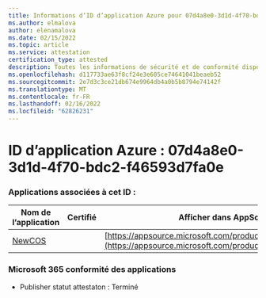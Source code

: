 ```yaml
---
title: Informations d’ID d’application Azure pour 07d4a8e0-3d1d-4f70-bdc2-f46593d7fa0e
ms.author: elmalova
author: elenamalova
ms.date: 02/15/2022
ms.topic: article
ms.service: attestation
certification_type: attested
description: Toutes les informations de sécurité et de conformité disponibles pour 07d4a8e0-3d1d-4f70-bdc2-f46593d7fa0e.
ms.openlocfilehash: d117733ae63f8cf24e3e605ce74641041beaeb52
ms.sourcegitcommit: 2e7d3c3ce21db674e9964db4a0b5b8794e74142f
ms.translationtype: MT
ms.contentlocale: fr-FR
ms.lasthandoff: 02/16/2022
ms.locfileid: "62826231"
---
```

# <a name="azure-app-id-07d4a8e0-3d1d-4f70-bdc2-f46593d7fa0e"></a>ID d’application Azure : 07d4a8e0-3d1d-4f70-bdc2-f46593d7fa0e


### <a name="apps-associated-with-this-id"></a>Applications associées à cet ID :
| **Nom de l’application** | **Certifié** | **Afficher dans AppSource** |
|--------------|---------------|-----------------------|
| [NewCOS](https://docs.microsoft.com/microsoft-365-app-certification/forward/WA200001104) |  | [https://appsource.microsoft.com/product/office/WA200001104](https://appsource.microsoft.com/product/office/WA200001104) |

### <a name="microsoft-365-app-compliance-status"></a>Microsoft 365 conformité des applications
- Publisher statut attestaton : Terminé
